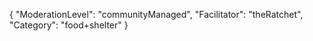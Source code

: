 {
    "ModerationLevel": "communityManaged",
    "Facilitator": "theRatchet",
    "Category": "food+shelter" 
}
